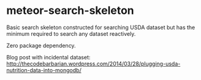 meteor-search-skeleton
======================

Basic search skeleton constructed for searching USDA dataset but has the minimum required to search any dataset reactively.

Zero package dependency.

Blog post with incidental dataset:
http://thecodebarbarian.wordpress.com/2014/03/28/plugging-usda-nutrition-data-into-mongodb/
